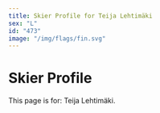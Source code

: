 ```yaml
---
title: Skier Profile for Teija Lehtimäki
sex: "L"
id: "473"
image: "/img/flags/fin.svg" 
---
```


# Skier Profile

This page is for: Teija Lehtimäki.
    